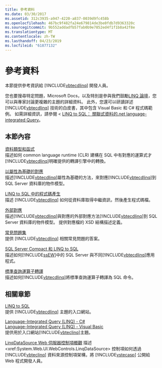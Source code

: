 ```yaml
---
title: 參考資料
ms.date: 03/30/2017
ms.assetid: 312c3935-a947-4220-a837-0039d9fc458b
ms.openlocfilehash: 467bc9f482fa24e679814de3be0fdb7d9363320c
ms.sourcegitcommit: 9b552addadfb57fab0b9e7852ed4f1f1b8a42f8e
ms.translationtype: MT
ms.contentlocale: zh-TW
ms.lasthandoff: 04/23/2019
ms.locfileid: "61877132"
---
```

# <a name="reference"></a>參考資料
本節提供參考資訊給 [!INCLUDE[vbtecdlinq](../../../../../../includes/vbtecdlinq-md.md)] 開發人員。  
  
 您也要搜尋特定問題，Microsoft Docs，以及特別是參與我們鼓勵[LINQ 論壇](https://go.microsoft.com/fwlink/?LinkId=76488)，您可以與專家討論更複雜的主題的詳細資料。 此外，您還可以研讀詳述 [!INCLUDE[vbtecdlinq](../../../../../../includes/vbtecdlinq-md.md)] 技術的白皮書，其中包含 Visual Basic 和 C# 程式碼範例。 如需詳細資訊，請參閱 < [LINQ to SQL： 關聯式資料的.net language-integrated Query](https://go.microsoft.com/fwlink/?LinkId=93205)。  
  
## <a name="in-this-section"></a>本節內容  
 [資料類型和函式](../../../../../../docs/framework/data/adonet/sql/linq/data-types-and-functions.md)  
 描述如何 common language runtime (CLR) 建構在 SQL 中有對應的運算式才[!INCLUDE[vbtecdlinq](../../../../../../includes/vbtecdlinq-md.md)]明確提供的轉譯引擎中的轉換。  
  
 [以屬性為基礎的對應](../../../../../../docs/framework/data/adonet/sql/linq/attribute-based-mapping.md)  
 描述[!INCLUDE[vbtecdlinq](../../../../../../includes/vbtecdlinq-md.md)]屬性為基礎的方法，來對應[!INCLUDE[vbtecdlinq](../../../../../../includes/vbtecdlinq-md.md)]到 SQL Server 資料庫的物件模型。  
  
 [LINQ to SQL 中的程式碼產生](../../../../../../docs/framework/data/adonet/sql/linq/code-generation-in-linq-to-sql.md)  
 描述 [!INCLUDE[vbtecdlinq](../../../../../../includes/vbtecdlinq-md.md)] 如何從資料庫取得中繼資訊，然後產生程式碼檔。  
  
 [外部對應](../../../../../../docs/framework/data/adonet/sql/linq/external-mapping.md)  
 描述[!INCLUDE[vbtecdlinq](../../../../../../includes/vbtecdlinq-md.md)]與對應的外部對應方法[!INCLUDE[vbtecdlinq](../../../../../../includes/vbtecdlinq-md.md)]到 SQL Server 資料庫的物件模型。 提供對應檔的 XSD 結構描述定義。  
  
 [常見問題集](../../../../../../docs/framework/data/adonet/sql/linq/frequently-asked-questions.md)  
 提供 [!INCLUDE[vbtecdlinq](../../../../../../includes/vbtecdlinq-md.md)] 相關常見問題的答案。  
  
 [SQL Server Compact 和 LINQ to SQL](../../../../../../docs/framework/data/adonet/sql/linq/sql-server-compact-and-linq-to-sql.md)  
 描述如何[!INCLUDE[ssEW](../../../../../../includes/ssew-md.md)]中的 SQL Server 與不同[!INCLUDE[vbtecdlinq](../../../../../../includes/vbtecdlinq-md.md)]應用程式。  
  
 [標準查詢運算子轉譯](../../../../../../docs/framework/data/adonet/sql/linq/standard-query-operator-translation.md)  
 描述如何[!INCLUDE[vbtecdlinq](../../../../../../includes/vbtecdlinq-md.md)]將標準查詢運算子轉譯為 SQL 命令。  
  
## <a name="related-sections"></a>相關章節  
 [LINQ to SQL](../../../../../../docs/framework/data/adonet/sql/linq/index.md)  
 提供 [!INCLUDE[vbtecdlinq](../../../../../../includes/vbtecdlinq-md.md)] 主題的入口網站。  
  
 [Language-Integrated Query (LINQ) - C#](../../../../../csharp/programming-guide/concepts/linq/index.md)  
 [Language-Integrated Query (LINQ) - Visual Basic](../../../../../visual-basic/programming-guide/concepts/linq/index.md)  
 提供用於入口網站[!INCLUDE[vbteclinq](../../../../../../includes/vbteclinq-md.md)]主題。  
  
 [LinqDataSource Web 伺服器控制項概觀](https://docs.microsoft.com/previous-versions/aspnet/bb547113(v=vs.100))  
 描述 <xref:System.Web.UI.WebControls.LinqDataSource> 控制項如何透過 [!INCLUDE[vbteclinq](../../../../../../includes/vbteclinq-md.md)] 資料來源控制項架構，將 [!INCLUDE[vstecasp](../../../../../../includes/vstecasp-md.md)] 公開給 Web 程式開發人員。
